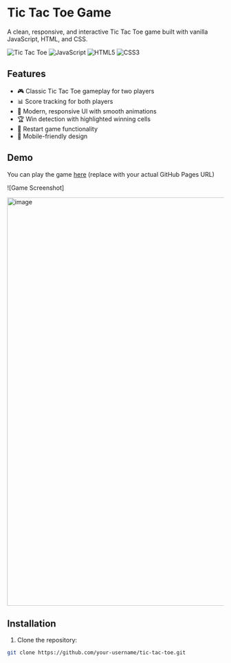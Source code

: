 # Tic Tac Toe Game

A clean, responsive, and interactive Tic Tac Toe game built with vanilla JavaScript, HTML, and CSS.

![Tic Tac Toe](https://img.shields.io/badge/Game-Tic%20Tac%20Toe-blue)
![JavaScript](https://img.shields.io/badge/JavaScript-ES6%2B-yellow)
![HTML5](https://img.shields.io/badge/HTML5-Latest-orange)
![CSS3](https://img.shields.io/badge/CSS3-Styled-blueviolet)

## Features

- 🎮 Classic Tic Tac Toe gameplay for two players
- 📊 Score tracking for both players
- 🎨 Modern, responsive UI with smooth animations
- 🏆 Win detection with highlighted winning cells
- 🔄 Restart game functionality
- 📱 Mobile-friendly design

## Demo

You can play the game [here](https://your-username.github.io/tic-tac-toe/) (replace with your actual GitHub Pages URL)

![Game Screenshot]

<img width="1897" height="950" alt="image" src="https://github.com/user-attachments/assets/18cdd3be-4194-44f8-bf6f-bbea5efc154c" />

## Installation

1. Clone the repository:
```bash
git clone https://github.com/your-username/tic-tac-toe.git
